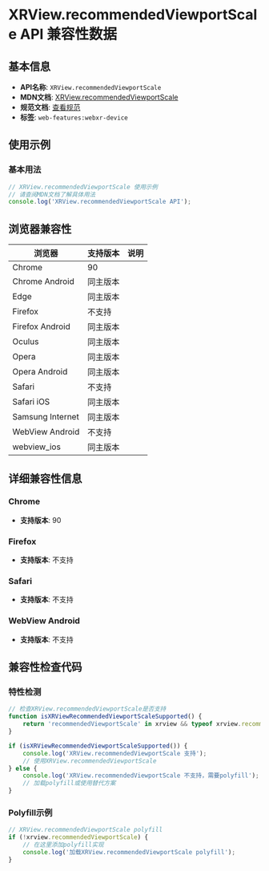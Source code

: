 # XRView.recommendedViewportScale API 兼容性数据

## 基本信息

- **API名称**: `XRView.recommendedViewportScale`
- **MDN文档**: [XRView.recommendedViewportScale](https://developer.mozilla.org/docs/Web/API/XRView/recommendedViewportScale)
- **规范文档**: [查看规范](https://immersive-web.github.io/webxr/#dom-xrview-recommendedviewportscale)
- **标签**: `web-features:webxr-device`

## 使用示例

### 基本用法

```javascript
// XRView.recommendedViewportScale 使用示例
// 请查阅MDN文档了解具体用法
console.log('XRView.recommendedViewportScale API');
```

## 浏览器兼容性

| 浏览器 | 支持版本 | 说明 |
|--------|----------|------|
| Chrome | 90 |  |
| Chrome Android | 同主版本 |  |
| Edge | 同主版本 |  |
| Firefox | 不支持 |  |
| Firefox Android | 同主版本 |  |
| Oculus | 同主版本 |  |
| Opera | 同主版本 |  |
| Opera Android | 同主版本 |  |
| Safari | 不支持 |  |
| Safari iOS | 同主版本 |  |
| Samsung Internet | 同主版本 |  |
| WebView Android | 不支持 |  |
| webview_ios | 同主版本 |  |

## 详细兼容性信息

### Chrome

- **支持版本**: 90

### Firefox

- **支持版本**: 不支持

### Safari

- **支持版本**: 不支持

### WebView Android

- **支持版本**: 不支持

## 兼容性检查代码

### 特性检测

```javascript
// 检查XRView.recommendedViewportScale是否支持
function isXRViewRecommendedViewportScaleSupported() {
    return 'recommendedViewportScale' in xrview && typeof xrview.recommendedViewportScale === 'function';
}

if (isXRViewRecommendedViewportScaleSupported()) {
    console.log('XRView.recommendedViewportScale 支持');
    // 使用XRView.recommendedViewportScale
} else {
    console.log('XRView.recommendedViewportScale 不支持，需要polyfill');
    // 加载polyfill或使用替代方案
}
```

### Polyfill示例

```javascript
// XRView.recommendedViewportScale polyfill
if (!xrview.recommendedViewportScale) {
    // 在这里添加polyfill实现
    console.log('加载XRView.recommendedViewportScale polyfill');
}
```

